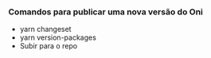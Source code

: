 ### Comandos para publicar uma nova versão do Oni

- yarn changeset
- yarn version-packages
- Subir para o repo